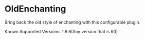 # OldEnchanting
Bring back the old style of enchanting with this configurable plugin.

Known Supported Versions: 1.8.8(Any version that is R3)
